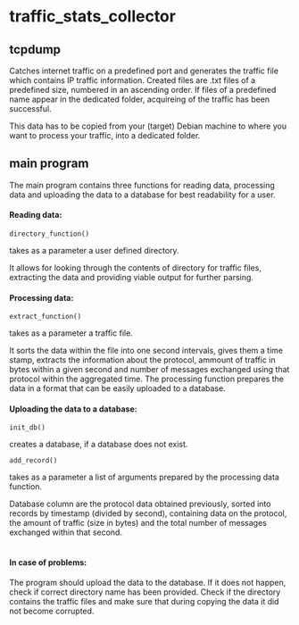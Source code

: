 # traffic_stats_collector

## tcpdump

Catches internet traffic on a predefined port and generates the traffic file which contains IP traffic information.
Created files are .txt files of a predefined size, numbered in an ascending order. If files of a predefined name appear in the dedicated folder, acquireing of the traffic has been successful.

This data has to be copied from your (target) Debian machine to where you want to process your traffic, into a dedicated folder.
<br>
## main program

The main program contains three functions for reading data, processing data and uploading the data to a database for best readability for a user.
<br>
#### Reading data:

```
directory_function()
```
takes as a parameter a user defined directory.

It allows for looking through the contents of directory for traffic files, extracting the data and providing viable output for further parsing.
<br>
#### Processing data:

```
extract_function()
```
takes as a parameter a traffic file.

It sorts the data within the file into one second intervals, gives them a time stamp, extracts the information about the protocol, ammount of traffic in bytes within a given second and number of messages exchanged using that protocol within the aggregated time.
The processing function prepares the data in a format that can be easily uploaded to a database.
<br>
#### Uploading the data to a database:

```
init_db()
```
creates a database, if a database does not exist.

```
add_record()
```
takes as a parameter a list of arguments prepared by the processing data function.

Database column are the protocol data obtained previously, sorted into records by timestamp (divided by second), containing data on the protocol, the amount of traffic (size in bytes) and the total number of messages exchanged within that second.
<br><br>
#### In case of problems:

The program should upload the data to the database. If it does not happen, check if correct directory name has been provided. Check if the directory contains the traffic files and make sure that during copying the data it did not become corrupted.

